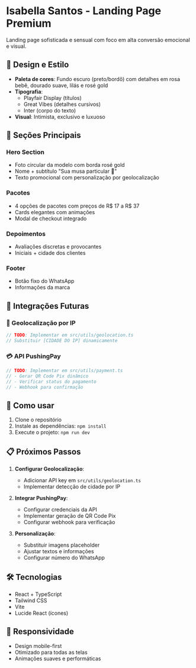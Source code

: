
# Isabella Santos - Landing Page Premium

Landing page sofisticada e sensual com foco em alta conversão emocional e visual.

## 🎨 Design e Estilo

- **Paleta de cores**: Fundo escuro (preto/bordô) com detalhes em rosa bebê, dourado suave, lilás e rosé gold
- **Tipografia**: 
  - Playfair Display (títulos)
  - Great Vibes (detalhes cursivos) 
  - Inter (corpo do texto)
- **Visual**: Intimista, exclusivo e luxuoso

## 📱 Seções Principais

### Hero Section
- Foto circular da modelo com borda rosé gold
- Nome + subtítulo "Sua musa particular 💋"
- Texto promocional com personalização por geolocalização

### Pacotes
- 4 opções de pacotes com preços de R$ 17 a R$ 37
- Cards elegantes com animações
- Modal de checkout integrado

### Depoimentos
- Avaliações discretas e provocantes
- Iniciais + cidade dos clientes

### Footer
- Botão fixo do WhatsApp
- Informações da marca

## 🔧 Integrações Futuras

### 📍 Geolocalização por IP
```javascript
// TODO: Implementar em src/utils/geolocation.ts
// Substituir [CIDADE DO IP] dinamicamente
```

### 💳 API PushingPay
```javascript
// TODO: Implementar em src/utils/payment.ts
// - Gerar QR Code Pix dinâmico
// - Verificar status do pagamento
// - Webhook para confirmação
```

## 🚀 Como usar

1. Clone o repositório
2. Instale as dependências: `npm install`
3. Execute o projeto: `npm run dev`

## 📋 Próximos Passos

1. **Configurar Geolocalização**:
   - Adicionar API key em `src/utils/geolocation.ts`
   - Implementar detecção de cidade por IP

2. **Integrar PushingPay**:
   - Configurar credenciais da API
   - Implementar geração de QR Code Pix
   - Configurar webhook para verificação

3. **Personalização**:
   - Substituir imagens placeholder
   - Ajustar textos e informações
   - Configurar número do WhatsApp

## 🛠️ Tecnologias

- React + TypeScript
- Tailwind CSS
- Vite
- Lucide React (ícones)

## 📱 Responsividade

- Design mobile-first
- Otimizado para todas as telas
- Animações suaves e performáticas
